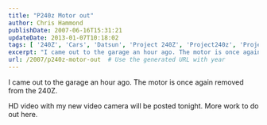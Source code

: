 ```yaml
---
title: "P240z Motor out"
author: Chris Hammond
publishDate: 2007-06-16T15:31:21
updateDate: 2013-01-07T10:18:02
tags: [ '240Z', 'Cars', 'Datsun', 'Project 240Z', 'Project240z', 'Project240Zcom', 'Video', 'Videos' ]
excerpt: "I came out to the garage an hour ago. The motor is once again removed from the 240Z. HD video with my new video camera will be posted tonight. More work to do out..."
url: /2007/p240z-motor-out  # Use the generated URL with year
---
```

<p>I came out to the garage an hour ago. The motor is once again removed from the 240Z.</p> <p>HD video with my new video camera will be posted tonight. More work to do out here.</p> <p>&nbsp;</p>
